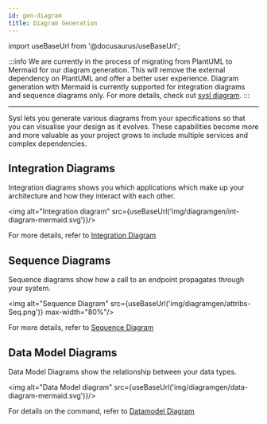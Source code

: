 ```yaml
---
id: gen-diagram
title: Diagram Generation
---
```


import useBaseUrl from '@docusaurus/useBaseUrl';

:::info
We are currently in the process of migrating from PlantUML to Mermaid for our diagram generation. This will remove the external dependency on PlantUML and offer a better user experience. Diagram generation with Mermaid is currently supported for integration diagrams and sequence diagrams only. For more details, check out [sysl diagram](cmd-diagram.md).
:::

---

Sysl lets you generate various diagrams from your specifications so that you can visualise your design as it evolves. These capabilities become more and more valuable as your project grows to include multiple services and complex dependencies.

## Integration Diagrams

Integration diagrams shows you which applications which make up your architecture and how they interact with each other.

<img alt="Integration diagram" src={useBaseUrl('img/diagramgen/int-diagram-mermaid.svg')}/>

For more details, refer to [Integration Diagram](cmd-integrations.md)

## Sequence Diagrams

Sequence diagrams show how a call to an endpoint propagates through your system.

<img alt="Sequence Diagram" src={useBaseUrl('img/diagramgen/attribs-Seq.png')} max-width="80%"/>

For more details, refer to [Sequence Diagram](cmd-sd.md)

## Data Model Diagrams

Data Model Diagrams show the relationship between your data types.

<img alt="Data Model diagram" src={useBaseUrl('img/diagramgen/data-diagram-mermaid.svg')}/>

For details on the command, refer to [Datamodel Diagram](cmd-datamodel.md)
